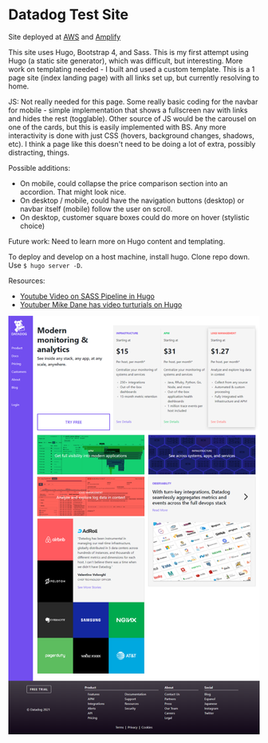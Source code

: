 # Datadog Test Site

Site deployed at [AWS](http://datadog-test-site.s3-website-us-east-1.amazonaws.com/) and [Amplify](https://main.dsil1b5ijwqvu.amplifyapp.com/)

This site uses Hugo, Bootstrap 4, and Sass. This is my first attempt using Hugo (a static site generator), which was difficult, but interesting. More work on templating needed - I built and used a custom template. This is a 1 page site (index landing page) with all links set up, but currently resolving to home.

JS: Not really needed for this page. Some really basic coding for the navbar for mobile - simple implementation that shows a fullscreen nav with links and hides the rest (togglable). Other source of JS would be the carousel on one of the cards, but this is easily implemented with BS. Any more interactivity is done with just CSS (hovers, background changes, shadows, etc). I think a page like this doesn't need to be doing a lot of extra, possibly distracting, things.

Possible additions:

  - On mobile, could collapse the price comparison section into an accordion. That might look nice.
  - On desktop / mobile, could have the navigation buttons (desktop) or navbar itself (mobile) follow the user on scroll.
  - On desktop, customer square boxes could do more on hover (stylistic choice)
  
Future work: Need to learn more on Hugo content and templating.

To deploy and develop on a host machine, install hugo. Clone repo down. Use `$ hugo server -D`.

Resources:

  -  [Youtube Video on SASS Pipeline in Hugo](https://www.youtube.com/watch?v=NKLwuZIkReg&ab_channel=Jantcu)
  -  [Youtuber Mike Dane has video turturials on Hugo](https://www.youtube.com/watch?v=qtIqKaDlqXo&t=5s&ab_channel=MikeDane)

![alt text](./github-images/Desktop.png)
